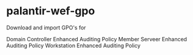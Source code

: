 # palantir-wef-gpo

Download and import GPO's for 

Domain Controller Enhanced Auditing Policy
Member Serveer Enhanced Auditing Policy
Workstation Enhanced Auditing Policy
